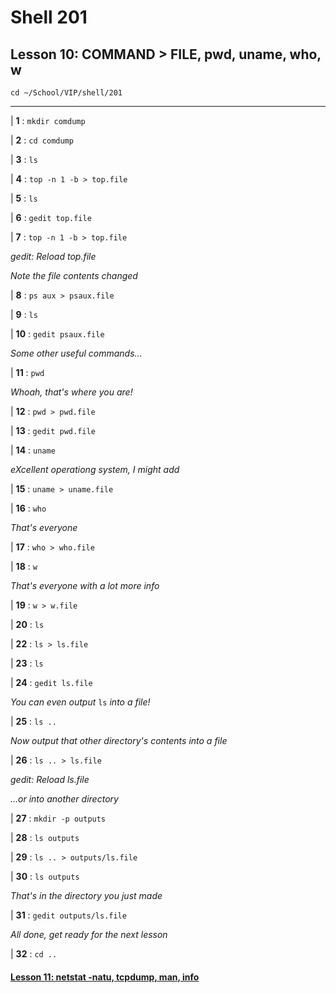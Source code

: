 # Shell 201
## Lesson 10: COMMAND > FILE, pwd, uname, who, w

`cd ~/School/VIP/shell/201`

___

| **1** : `mkdir comdump`

| **2** : `cd comdump`

| **3** : `ls`

| **4** : `top -n 1 -b > top.file`

| **5** : `ls`

| **6** : `gedit top.file`

| **7** : `top -n 1 -b > top.file`

*gedit: Reload top.file*

*Note the file contents changed*

| **8** : `ps aux > psaux.file`

| **9** : `ls`

| **10** : `gedit psaux.file`

*Some other useful commands...*

| **11** : `pwd`

*Whoah, that's where you are!*

| **12** : `pwd > pwd.file`

| **13** : `gedit pwd.file`

| **14** : `uname`

*eXcellent operationg system, I might add*

| **15** : `uname > uname.file`

| **16** : `who`

*That's everyone*

| **17** : `who > who.file`

| **18** : `w`

*That's everyone with a lot more info*

| **19** : `w > w.file`

| **20** : `ls`

| **22** : `ls > ls.file`

| **23** : `ls`

| **24** : `gedit ls.file`

*You can even output* `ls` *into a file!*

| **25** : `ls ..`

*Now output that other directory's contents into a file*

| **26** : `ls .. > ls.file`

*gedit: Reload ls.file*

*...or into another directory*

| **27** : `mkdir -p outputs`

| **28** : `ls outputs`

| **29** : `ls .. > outputs/ls.file`

| **30** : `ls outputs`

*That's in the directory you just made*

| **31** : `gedit outputs/ls.file`

*All done, get ready for the next lesson*

| **32** : `cd ..`

#### [Lesson 11: netstat -natu, tcpdump, man, info](https://github.com/inkVerb/vip/blob/master/201-shell/Lesson-11.md)
